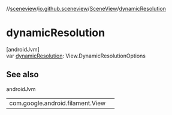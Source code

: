 //[sceneview](../../../index.md)/[io.github.sceneview](../index.md)/[SceneView](index.md)/[dynamicResolution](dynamic-resolution.md)

# dynamicResolution

[androidJvm]\
var [dynamicResolution](dynamic-resolution.md): View.DynamicResolutionOptions

## See also

androidJvm

| | |
|---|---|
| com.google.android.filament.View |  |
